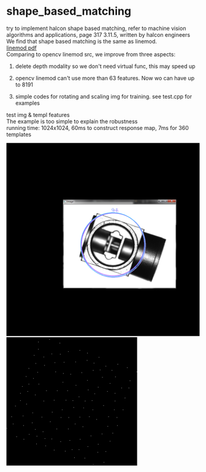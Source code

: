 # shape_based_matching  

try to implement halcon shape based matching, refer to machine vision algorithms and applications, page 317 3.11.5, written by halcon engineers  
We find that shape based matching is the same as linemod.  
[linemod pdf](Gradient%20Response%20Maps%20for%20Real-TimeDetection%20of%20Textureless%20Objects.pdf)  
Comparing to opencv linemod src, we improve from three aspects:  

1. delete depth modality so we don't need virtual func, this may speed up  

2. opencv linemod can't use more than 63 features. Now wo can have up to 8191  

3. simple codes for rotating and scaling img for training. see test.cpp for examples  

test img & templ features  
The example is too simple to explain the robustness  
running time: 1024x1024, 60ms to construct response map, 7ms for 360 templates  

![test](./test/case1/result.png)
![templ](test/case1/templ.png)
